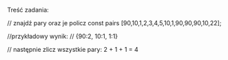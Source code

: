 Treść zadania:

// znajdź pary oraz je policz
const pairs [90,10,1,2,3,4,5,10,1,90,90,90,10,22];

//przykładowy wynik:
// {90:2, 10:1, 1:1}

// następnie zlicz wszystkie pary: 2 + 1 + 1 = 4
